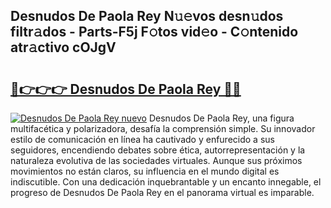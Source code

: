 ## Desnudos De Paola Rey N𝚞𝚎vos desn𝚞dos filtr𝚊dos - Parts-F5j F𝚘tos vid𝚎o - C𝚘ntenido atr𝚊ctivo cOJgV

# <h2><a href="http://mb2pezc.tromn.icu/?c=Desnudos+De+Paola+Rey">🔗👉👉👉 Desnudos De Paola Rey 🔗🔗</a></h2>

[![Desnudos De Paola Rey nuevo](https://i.imgur.com/pEAQMta.gif)](http://mb2pezc.tromn.icu/?c=Desnudos+De+Paola+Rey)
Desnudos De Paola Rey, una figura multifacética y polarizadora, desafía la comprensión simple. Su innovador estilo de comunicación en línea ha cautivado y enfurecido a sus seguidores, encendiendo debates sobre ética, autorrepresentación y la naturaleza evolutiva de las sociedades virtuales. Aunque sus próximos movimientos no están claros, su influencia en el mundo digital es indiscutible. Con una dedicación inquebrantable y un encanto innegable, el progreso de Desnudos De Paola Rey en el panorama virtual es imparable.
